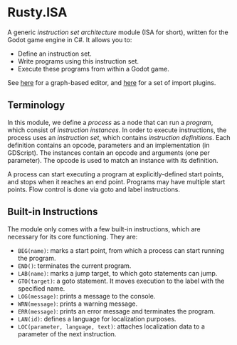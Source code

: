 # Rusty.ISA
A generic *instruction set architecture* module (ISA for short), written for the Godot game engine in C#. It allows you to:
- Define an instruction set.
- Write programs using this instruction set.
- Execute these programs from within a Godot game.

See [here](https://github.com/RustyRoboticsBV/Rusty.ISA.Editor) for a graph-based editor, and [here](https://github.com/RustyRoboticsBV/Rusty.ISA.Importer) for a set of import plugins.

## Terminology
In this module, we define a *process* as a node that can run a *program*, which consist of *instruction instances*. In order to execute instructions, the process uses an *instruction set*, which contains *instruction definitions*. Each definition contains an opcode, parameters and an implementation (in GDScript). The instances contain an opcode and arguments (one per parameter). The opcode is used to match an instance with its definition.

A process can start executing a program at explicitly-defined start points, and stops when it reaches an end point. Programs may have multiple start points. Flow control is done via goto and label instructions.

## Built-in Instructions
The module only comes with a few built-in instructions, which are necessary for its core functioning. They are:
- `BEG(name)`: marks a start point, from which a process can start running the program.
- `END()`: terminates the current program.
- `LAB(name)`: marks a jump target, to which goto statements can jump.
- `GTO(target)`: a goto statement. It moves execution to the label with the specified name.
- `LOG(message)`: prints a message to the console.
- `WRN(message)`: prints a warning message.
- `ERR(message)`: prints an error message and terminates the program.
- `LAN(id)`: defines a language for localization purposes.
- `LOC(parameter, language, text)`: attaches localization data to a parameter of the next instruction.
